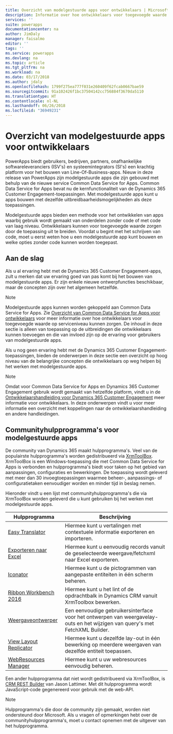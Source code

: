 ```yaml
---
title: Overzicht van modelgestuurde apps voor ontwikkelaars | Microsoft Docs
description: Informatie over hoe ontwikkelaars voor toegevoegde waarde in modelgestuurde apps kunnen zorgen.
services: ''
suite: powerapps
documentationcenter: na
author: JimDaly
manager: faisalmo
editor: ''
tags: ''
ms.service: powerapps
ms.devlang: na
ms.topic: article
ms.tgt_pltfrm: na
ms.workload: na
ms.date: 03/17/2018
ms.author: jdaly
ms.openlocfilehash: 1799f275ea777f031e260409f62fcab0667bae59
ms.sourcegitcommit: 91a102426f1bc37504142cc756884f3670da5110
ms.translationtype: HT
ms.contentlocale: nl-NL
ms.lasthandoff: 06/26/2018
ms.locfileid: "36949231"
---
```

# <a name="model-driven-apps-developer-overview"></a>Overzicht van modelgestuurde apps voor ontwikkelaars

PowerApps biedt gebruikers, bedrijven, partners, onafhankelijke softwareleveranciers (ISV's) en systeemintegrators (SI's) een krachtig platform voor het bouwen van Line-Of-Business-apps. Nieuw in deze release van PowerApps zijn modelgestuurde apps die zijn gebouwd met behulp van de nieuwe service Common Data Service for Apps. Common Data Service for Apps bevat nu de kernfunctionaliteit van de Dynamics 365 Customer Engagement-toepassingen. Met modelgestuurde apps kunt u apps bouwen met dezelfde uitbreidbaarheidsmogelijkheden als deze toepassingen.

Modelgestuurde apps bieden een methode voor het ontwikkelen van apps waarbij gebruik wordt gemaakt van onderdelen zonder code of met code van laag niveau. Ontwikkelaars kunnen voor toegevoegde waarde zorgen door de toepassing uit te breiden. Voordat u begint met het schrijven van code, moet u eerst weten hoe u een modelgestuurde app kunt bouwen en welke opties zonder code kunnen worden toegepast. 

## <a name="get-started"></a>Aan de slag
Als u al ervaring hebt met de Dynamics 365 Customer Engagement-apps, zult u merken dat uw ervaring goed van pas komt bij het bouwen van modelgestuurde apps. Er zijn enkele nieuwe ontwerpfuncties beschikbaar, maar de concepten zijn over het algemeen hetzelfde.

> [!NOTE]
> Modelgestuurde apps kunnen worden gekoppeld aan Common Data Service for Apps. Zie [Overzicht van Common Data Service for Apps voor ontwikkelaars](../common-data-service/overview.md) voor meer informatie over hoe ontwikkelaars voor toegevoegde waarde op serviceniveau kunnen zorgen.
> De inhoud in deze sectie is alleen van toepassing op de uitbreidingen die ontwikkelaars kunnen toevoegen en die van invloed zijn op de ervaring voor gebruikers van modelgestuurde apps. 

Als u nog geen ervaring hebt met de Dynamics 365 Customer Engagement-toepassingen, bieden de onderwerpen in deze sectie een overzicht op hoog niveau van de belangrijke concepten die ontwikkelaars op weg helpen bij het werken met modelgestuurde apps. 

> [!NOTE]
> Omdat voor Common Data Service for Apps en Dynamics 365 Customer Engagement gebruik wordt gemaakt van hetzelfde platform, vindt u in de [Ontwikkelaarshandleiding voor Dynamics 365 Customer Engagement](/dynamics365/customer-engagement/developer/developer-guide) meer informatie voor ontwikkelaars. In deze onderwerpen vindt u voor meer informatie een overzicht met koppelingen naar de ontwikkelaarshandleiding en andere handleidingen.


## <a name="community-tools-for-model-driven-apps"></a>Communityhulpprogramma's voor modelgestuurde apps

De community van Dynamics 365 maakt hulpprogramma's. Veel van de populairste hulpprogramma's worden gedistribueerd via [XrmToolBox](https://www.xrmtoolbox.com/). XrmToolBox is een Windows-toepassing die met Common Data Service for Apps is verbonden en hulpprogramma's biedt voor taken op het gebied van aanpassingen, configuraties en bewerkingen. De toepassing wordt geleverd met meer dan 30 invoegtoepassingen waarmee beheer-, aanpassings- of configuratietaken eenvoudiger worden en minder tijd in beslag nemen.

Hieronder vindt u een lijst met communityhulpprogramma's die via XrmToolBox worden geleverd die u kunt gebruiken bij het werken met modelgestuurde apps.

|Hulpprogramma  |Beschrijving  |
|---------|---------|
|[Easy Translator](https://www.xrmtoolbox.com/plugins/MsCrmTools.Translator/)|Hiermee kunt u vertalingen met contextuele informatie exporteren en importeren.|
|[Exporteren naar Excel](https://www.xrmtoolbox.com/plugins/Ryr.XrmToolBox.ExportToExcel/)|Hiermee kunt u eenvoudig records vanuit de geselecteerde weergave/fetchxml naar Excel exporteren.|
|[Iconator](https://www.xrmtoolbox.com/plugins/MscrmTools.Iconator/)|Hiermee kunt u de pictogrammen van aangepaste entiteiten in één scherm beheren.|
|[Ribbon Workbench 2016](https://www.xrmtoolbox.com/plugins/RibbonWorkbench2016/)|Hiermee kunt u het lint of de opdrachtbalk in Dynamics CRM vanuit XrmToolbox bewerken.|
|[Weergaveontwerper](https://www.xrmtoolbox.com/plugins/Cinteros.XrmToolBox.ViewDesigner/)|Een eenvoudige gebruikersinterface voor het ontwerpen van weergavelay-outs en het wijzigen van query's met FetchXML Builder.|
|[View Layout Replicator](https://www.xrmtoolbox.com/plugins/MsCrmTools.ViewLayoutReplicator/)|Hiermee kunt u dezelfde lay-out in één bewerking op meerdere weergaven van dezelfde entiteit toepassen.|
|[WebResources Manager](https://www.xrmtoolbox.com/plugins/MsCrmTools.WebResourcesManager/)|Hiermee kunt u uw webresources eenvoudig beheren.|

Een ander hulpprogramma dat niet wordt gedistribueerd via XrmToolBox, is [CRM REST Builder](https://github.com/jlattimer/CRMRESTBuilder) van Jason Lattimer. Met dit hulpprogramma wordt JavaScript-code gegenereerd voor gebruik met de web-API.

> [!NOTE]
> Hulpprogramma's die door de community zijn gemaakt, worden niet ondersteund door Microsoft. Als u vragen of opmerkingen hebt over de communityhulpprogramma's, moet u contact opnemen met de uitgever van het hulpprogramma.




